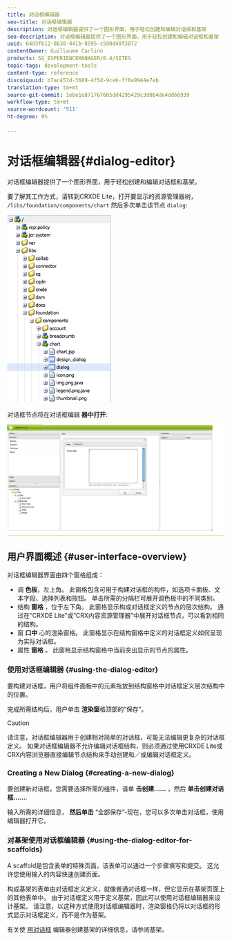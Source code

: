 ```yaml
---
title: 对话框编辑器
seo-title: 对话框编辑器
description: 对话框编辑器提供了一个图形界面，用于轻松创建和编辑对话框和基架
seo-description: 对话框编辑器提供了一个图形界面，用于轻松创建和编辑对话框和基架
uuid: 64d3fb12-8638-441b-8595-c590d48f3072
contentOwner: Guillaume Carlino
products: SG_EXPERIENCEMANAGER/6.4/SITES
topic-tags: development-tools
content-type: reference
discoiquuid: b7ac457d-3689-4f5d-9ceb-ff6a9944e7eb
translation-type: tm+mt
source-git-commit: 1ebe1e871767605dd4295429c3d0b4de4dd66939
workflow-type: tm+mt
source-wordcount: '511'
ht-degree: 0%

---
```



# 对话框编辑器{#dialog-editor}

对话框编辑器提供了一个图形界面，用于轻松创建和编辑对话框和基架。

要了解其工作方式，请转到CRXDE Lite，打开要显示的资源管理器树， `/libs/foundation/components/chart` 然后多次单击该节点 `dialog`:

![chlimage_1-247](assets/chlimage_1-247.png)

对话框节点将在对话框编辑 **器中打开**:

![screen_shot_2012-02-01at25033pm](assets/screen_shot_2012-02-01at25033pm.png)

## 用户界面概述 {#user-interface-overview}

对话框编辑器界面由四个窗格组成：

* 调 **色板**，左上角。 此窗格包含可用于构建对话框的构件，如选项卡面板、文本字段、选择列表和按钮。 单击所需的分隔栏可展开调色板中的不同类别。
* 结构 **窗格** ，位于左下角。 此窗格显示构成对话框定义的节点的层次结构。 通过在“CRXDE Lite”或“CRX内容资源管理器”中展开对话框节点，可以看到相同的结构。
* 窗 **口中** 心的渲染窗格。 此窗格显示在结构窗格中定义的对话框定义如何呈现为实际对话框。
* 属性 **窗格** 。 此窗格显示结构窗格中当前突出显示的节点的属性。

### 使用对话框编辑器 {#using-the-dialog-editor}

要构建对话框，用户将组件面板中的元素拖放到结构窗格中对话框定义层次结构中的位置。

完成所需结构后，用户单击 **渲染窗**&#x200B;格顶部的“保存”。

>[!CAUTION]
>
>请注意，对话框编辑器用于创建相对简单的对话框，可能无法编辑更复杂的对话框定义。 如果对话框编辑器不允许编辑对话框结构，则必须通过使用CRXDE Lite或CRX内容浏览器直接编辑节点结构来手动创建和／或编辑对话框定义。

### Creating a New Dialog {#creating-a-new-dialog}

要创建新对话框，您需要选择所需的组件，请单 **击创建……** ，然后 **单击创建对话框……**.

输入所需的详细信息， **然后单击** “全部保存”-现在，您可以多次单击对话框，使用编辑器打开它。

### 对基架使用对话框编辑器 {#using-the-dialog-editor-for-scaffolds}

A scaffold是包含表单的特殊页面，该表单可以通过一个步骤填写和提交。 这允许您使用输入的内容快速创建页面。

构成基架的表单由对话框定义定义，就像普通对话框一样，但它显示在基架页面上的其他表单中。 由于对话框定义用于定义基架，因此可以使用对话框编辑器来设计基架。 请注意，以这种方式使用对话框编辑器时，渲染窗格仍将以对话框的形式显示对话框定义，而不是作为基架。

有关使 [用对话框](/help/sites-authoring/scaffolding.md) 编辑器创建基架的详细信息，请参阅基架。
